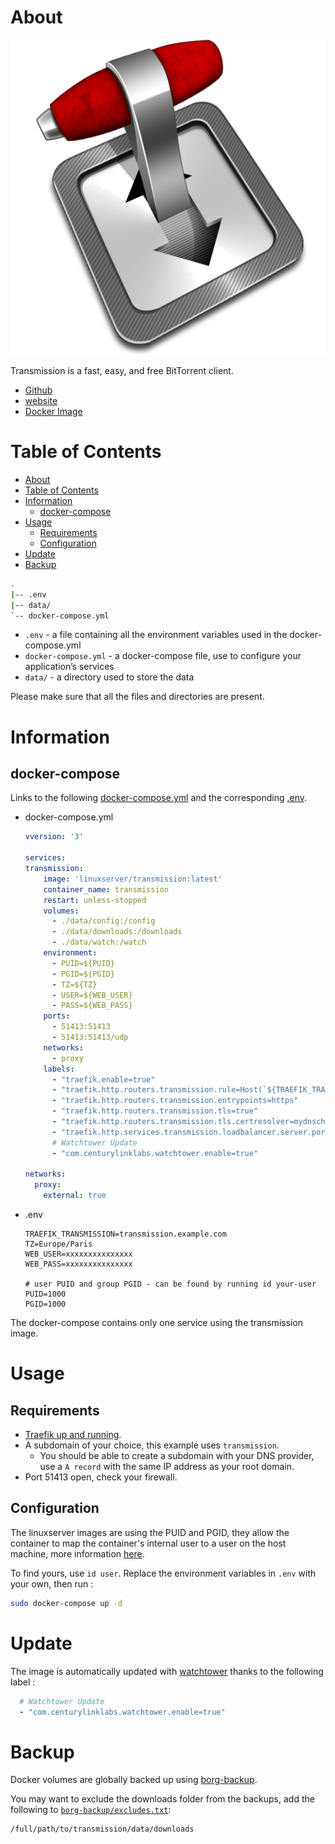 # About

<p align="center">
<img src="../_utilities/transmission.png" alt="transmission" title="transmission" />
</p>

Transmission is a fast, easy, and free BitTorrent client.

* [Github](https://github.com/transmission/transmission)
* [website](https://transmissionbt.com/)
* [Docker Image](https://hub.docker.com/r/linuxserver/transmission)

# Table of Contents

<!-- TOC -->

- [About](#about)
- [Table of Contents](#table-of-contents)
- [Information](#information)
    - [docker-compose](#docker-compose)
- [Usage](#usage)
    - [Requirements](#requirements)
    - [Configuration](#configuration)
- [Update](#update)
- [Backup](#backup)

<!-- /TOC -->

```bash
.
|-- .env
|-- data/
`-- docker-compose.yml
```

* `.env` - a file containing all the environment variables used in the docker-compose.yml
* `docker-compose.yml` - a docker-compose file, use to configure your application’s services
* `data/` - a directory used to store the data

Please make sure that all the files and directories are present.

# Information

##  docker-compose

Links to the following [docker-compose.yml](docker-compose.yml) and the corresponding [.env](.env).

* docker-compose.yml
  ```yaml
  vversion: '3'

  services:
  transmission:
      image: 'linuxserver/transmission:latest'
      container_name: transmission
      restart: unless-stopped
      volumes:
        - ./data/config:/config
        - ./data/downloads:/downloads
        - ./data/watch:/watch
      environment:
        - PUID=${PUID}
        - PGID=${PGID}
        - TZ=${TZ}
        - USER=${WEB_USER}
        - PASS=${WEB_PASS}
      ports:
        - 51413:51413
        - 51413:51413/udp
      networks:
        - proxy
      labels:
        - "traefik.enable=true"
        - "traefik.http.routers.transmission.rule=Host(`${TRAEFIK_TRANSMISSION}`)"
        - "traefik.http.routers.transmission.entrypoints=https"
        - "traefik.http.routers.transmission.tls=true"
        - "traefik.http.routers.transmission.tls.certresolver=mydnschallenge"
        - "traefik.http.services.transmission.loadbalancer.server.port=9091"
        # Watchtower Update
        - "com.centurylinklabs.watchtower.enable=true"

  networks:
    proxy:
      external: true
  ```
* .env
  ```
  TRAEFIK_TRANSMISSION=transmission.example.com
  TZ=Europe/Paris
  WEB_USER=xxxxxxxxxxxxxxx
  WEB_PASS=xxxxxxxxxxxxxxx

  # user PUID and group PGID - can be found by running id your-user
  PUID=1000
  PGID=1000
  ```

The docker-compose contains only one service using the transmission image.

# Usage

## Requirements

* [Traefik up and running](../traefik).
* A subdomain of your choice, this example uses `transmission`.
  * You should be able to create a subdomain with your DNS provider, use a `A record` with the same IP address as your root domain.
* Port 51413 open, check your firewall.

## Configuration

The linuxserver images are using the PUID and PGID, they allow the container to map the container's internal user to a user on the host machine, more information [here](https://docs.linuxserver.io/general/understanding-puid-and-pgid).

To find yours, use `id user`. Replace the environment variables in `.env` with your own, then run :

```bash
sudo docker-compose up -d
```

# Update

The image is automatically updated with [watchtower](../watchtower) thanks to the following label :

```yaml
  # Watchtower Update
  - "com.centurylinklabs.watchtower.enable=true"
```

# Backup

Docker volumes are globally backed up using [borg-backup](../borg-backup).

You may want to exclude the downloads folder from the backups, add the following to [`borg-backup/excludes.txt`](../borg-backup/excludes.txt):
```
/full/path/to/transmission/data/downloads
```
